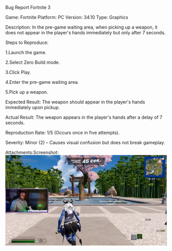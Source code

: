 Bug Report Fortnite 3

Game: Fortnite
Platform: PC
Version: 34.10
Type: Graphics

Description:
In the pre-game waiting area, when picking up a weapon, it does not appear in the player's hands immediately but only after 7 seconds.

Steps to Reproduce:

1.Launch the game.

2.Select Zero Build mode.

3.Click Play.

4.Enter the pre-game waiting area.

5.Pick up a weapon.

Expected Result:
The weapon should appear in the player's hands immediately upon pickup.

Actual Result:
The weapon appears in the player's hands after a delay of 7 seconds.

Reproduction Rate:
1/5 (Occurs once in five attempts).

Severity:
Minor (2) – Causes visual confusion but does not break gameplay.

Attachments:Screenshot: ![Bug Screenshot](BugReportFortnite3.png)
